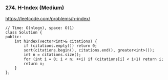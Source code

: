 ### 274. H-Index (Medium)

https://leetcode.com/problems/h-index/

```
// Time: O(nlogn), space: O(1)
class Solution {
public:
    int hIndex(vector<int>& citations) {
        if (citations.empty()) return 0;
        sort(citations.begin(), citations.end(), greater<int>());
        int n = citations.size();
        for (int i = 0; i < n; ++i) if (citations[i] < i+1) return i;
        return n;
    }
};
```
